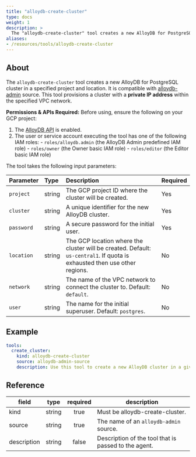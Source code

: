 ```yaml
---
title: "alloydb-create-cluster"
type: docs
weight: 1
description: >
  The "alloydb-create-cluster" tool creates a new AlloyDB for PostgreSQL cluster in a specified project and location.
aliases:
- /resources/tools/alloydb-create-cluster
---
```


## About

The `alloydb-create-cluster` tool creates a new AlloyDB for PostgreSQL cluster in a specified project and location. It is compatible with [alloydb-admin](../../sources/alloydb-admin.md) source.
This tool provisions a cluster with a **private IP address** within the specified VPC network.

  **Permissions & APIs Required:**
  Before using, ensure the following on your GCP project:
  1. The [AlloyDB API](https://console.cloud.google.com/apis/library/alloydb.googleapis.com) is enabled.
  2. The user or service account executing the tool has one of the following IAM roles:
    - `roles/alloydb.admin` (the AlloyDB Admin predefined IAM role)
    - `roles/owner` (the Owner basic IAM role)
    - `roles/editor` (the Editor basic IAM role)

The tool takes the following input parameters:

| Parameter | Type | Description | Required |
| :--- | :--- | :--- | :--- |
| `project`  | string | The GCP project ID where the cluster will be created. | Yes |
| `cluster`  | string | A unique identifier for the new AlloyDB cluster. | Yes |
| `password` | string | A secure password for the initial user. | Yes |
| `location` | string | The GCP location where the cluster will be created. Default: `us-central1`. If quota is exhausted then use other regions. | No |
| `network`  | string | The name of the VPC network to connect the cluster to. Default: `default`. | No |
| `user`     | string | The name for the initial superuser. Default: `postgres`. | No |

## Example

```yaml
tools:
  create_cluster:
    kind: alloydb-create-cluster
    source: alloydb-admin-source
    description: Use this tool to create a new AlloyDB cluster in a given project and location.
```
## Reference
| **field**   |                  **type**                  | **required** | **description**                                                                                  |
|-------------|:------------------------------------------:|:------------:|--------------------------------------------------------------------------------------------------|
| kind        |                   string                   |     true     | Must be alloydb-create-cluster.                                                                  |                                               |
| source      |                   string                   |     true     | The name of an `alloydb-admin` source.                                                                       |
| description |                   string                   |     false     | Description of the tool that is passed to the agent.                                             |

